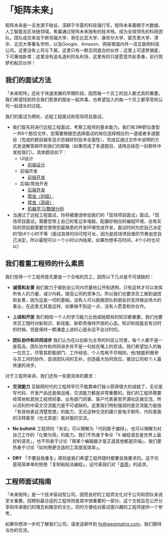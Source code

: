 # 「矩阵未来」

矩阵未来是一支发源于硅谷，深耕于华夏的科技强行军。矩阵未来着眼于大数据、人工智能及区块链领域，希冀通过矩阵未来独有的技术栈，成为全球领先的科技团队。团队成员来自于斯坦福大学、哥伦比亚大学、康奈尔大学、密苏里大学、清华、北交大等著名学府，以及Google、Amazon、网易等国内外一流互联网科技公司。这里没有上司与下属，这里只有一群志同道合的伙伴；这里上可逐梦摘星，下可秉烛卧席；这里没有追名逐利的名利场，这里有的只是愿意共赴青春，前行筑梦的船员伙伴！

## 我们的面试方法

「未来矩阵」还处于快速发展的早期阶段，因而每一个员工的加入都尤其的重要。我们希望找到符合我们愿景的朋友一起共事，也希望加入的每一个员工都享受和公司一起成长的过程。

我们的面试为两轮，远程工程面试和现场项目面试。
* 我们首先将进行远程工程面试，考察工程师的基本能力。我们有3种职位类型一共6个题目文件，您需要根据您选择面试的岗位选择相应的一道或者多道题目（完成的题目越多显示您越好的技术全面性），完成后通过文件中说明的方式发送解答邮件到我们的邮箱（如果完成了多道题目，请用总结在一封邮件中发给我们）。具体题目如下：
  * UI设计
    * [前端设计](https://github.com/tdzhang/pre_interview/blob/master/questions/%E5%89%8D%E7%AB%AF%E8%AE%BE%E8%AE%A1.md)
  * 前端开发
    * [前端开发](https://github.com/tdzhang/pre_interview/blob/master/questions/%E5%89%8D%E7%AB%AF%E5%BC%80%E5%8F%91.md)
  * 后端/爬虫开发
    * [后端开发](https://github.com/tdzhang/pre_interview/blob/master/questions/%E5%90%8E%E7%AB%AF%E5%BC%80%E5%8F%91.md)
    * [爬虫（初级）](https://github.com/tdzhang/pre_interview/blob/master/questions/%E7%88%AC%E8%99%AB%EF%BC%88%E5%88%9D%E7%BA%A7%EF%BC%89.md)
    * [爬虫（高级）](https://github.com/tdzhang/pre_interview/blob/master/questions/%E7%88%AC%E8%99%AB%EF%BC%88%E9%AB%98%E7%BA%A7%EF%BC%89.md)
    * [机器学习/数据分析](https://github.com/tdzhang/pre_interview/blob/master/questions/%E6%9C%BA%E5%99%A8%E5%AD%A6%E4%B9%A0.md)
* 当通过了远程工程面试，你将被邀请参加我们的「现场项目面试」面试。「现场项目面试」需要您带上自己的笔记本电脑，配置好相应的编程环境，会有实际的项目题需要您使用您最熟悉的开发环境完成开发，面试时间为您自己决定的1到4个小时不等（面试具体时间可短可长，因为是现场项目做的节奏由您自己决定，所以最短可以一个小时以内结束，如果你想多花时间，4个小时也可以）

## 我们看重工程师的什么素质

我们觉得一个工程师首先要是一个合格的员工，因而以下几点是不可或缺的：

- **诚信和友善**
  我们致力于做到全公司内尽量地公开和透明，只有这样才可以发挥所有人的力量，减少内耗，提高公司的竞争力。所以我们也要求员工做到诚信和友善，因为这是一切的基础。没有人可以脱离团队和朋友的支持做出伟大的事业，在这里尤其是这样。如果做不到这一点，没有人愿意和你合作。

- **上进和开放**
  我们相信一个人的学习能力比他或她既有的知识都重要。我们也要求员工随时对新知识、新技能、新职责保持开放的心态。知识和技能总有过时的时候，但是保持一颗谦虚上进的心是永远不会过时的。

- **团队协作和共同进步**
  我们认为在以创新为主导的科技公司里，每个人都不是一座孤岛，团队协作和共同进步并不是一句挂在嘴上的空话。我们希望加入的每一位员工，尽管其职能部门、工作经验、个人性格不尽相同，他/她能积极参与员工间的协作，促进团队间的互补，创造最大协同效应，推动公司和个人最快速的进步。

对于工程师来讲，我们还有一些更具体的要求：

- **交流能力**
  互联网时代的工程师早已不能靠单打独斗获得很大的成就了，无论是写代码、开发产品还是做运维，交流能力都是非常重要的。我们的工程师需要经常地和其他工程师同事、业务部门同事、客户代表甚至开源社区做交流，所以流利的中英文交流能力是不可或缺的。这里我们特别强调的是交流能力是指「有效地表达清楚思想」的能力，无论这种交流的媒介是电子邮件、代码里面的注释甚至（也尤其是）面对面的交流。

- **No bullshit**
  工程师的「务实」可以理解为「代码胜于雄辩」，也可以理解为对自己工作的「化繁为简」的能力。我们不热衷于争论「X 编程语言是世界上最好的语言」，也不热衷于讨论「用某个编辑器才是正道其他都是异端」，我们更热衷于讨论「如何用更合适的工具提高效率」。

- **DRY**
  「不要自我重复」原则是我们希望工程师随时都要自我要求的。这不仅是简简单单的拒绝「复制粘贴法编程」，这代表我们对「[良质](https://en.wikipedia.org/wiki/Pirsig%27s_metaphysics_of_Quality)」的追求。


## 工程师面试指南

「未来矩阵」是一个技术驱动型公司，因而良好的工程师文化对于公司和团队来说至关重要。招聘到最合适的工程师则是其中很重要的一部分。这个文档旨在公开分享和传递我们的理念和推崇的文化，同时方便给对面试感兴趣的工程师提供一个参考。

如果你想进一步的了解我们公司，请发送邮件到 hr@westmatrix.com。我们期待与你的交流。
